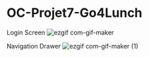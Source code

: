 # OC-Projet7-Go4Lunch

Login Screen
![ezgif com-gif-maker](https://user-images.githubusercontent.com/10677178/100734045-5b6c4080-33cf-11eb-91ef-938e3ab871e6.png)

Navigation Drawer
![ezgif com-gif-maker (1)](https://user-images.githubusercontent.com/10677178/100734283-b43bd900-33cf-11eb-81d0-1bc26ce16559.png)



